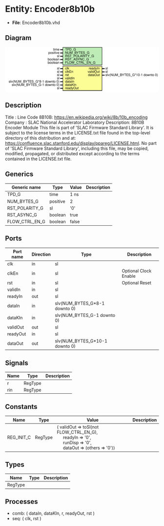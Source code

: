 # Entity: Encoder8b10b

- **File**: Encoder8b10b.vhd
## Diagram

![Diagram](Encoder8b10b.svg "Diagram")
## Description

Title      : Line Code 8B10B: https://en.wikipedia.org/wiki/8b/10b_encoding
Company    : SLAC National Accelerator Laboratory
Description: 8B10B Encoder Module
This file is part of 'SLAC Firmware Standard Library'.
It is subject to the license terms in the LICENSE.txt file found in the
top-level directory of this distribution and at:
   https://confluence.slac.stanford.edu/display/ppareg/LICENSE.html.
No part of 'SLAC Firmware Standard Library', including this file,
may be copied, modified, propagated, or distributed except according to
the terms contained in the LICENSE.txt file.
## Generics

| Generic name   | Type     | Value | Description |
| -------------- | -------- | ----- | ----------- |
| TPD_G          | time     | 1 ns  |             |
| NUM_BYTES_G    | positive | 2     |             |
| RST_POLARITY_G | sl       | '0'   |             |
| RST_ASYNC_G    | boolean  | true  |             |
| FLOW_CTRL_EN_G | boolean  | false |             |
## Ports

| Port name | Direction | Type                           | Description           |
| --------- | --------- | ------------------------------ | --------------------- |
| clk       | in        | sl                             |                       |
| clkEn     | in        | sl                             | Optional Clock Enable |
| rst       | in        | sl                             | Optional Reset        |
| validIn   | in        | sl                             |                       |
| readyIn   | out       | sl                             |                       |
| dataIn    | in        | slv(NUM_BYTES_G*8-1 downto 0)  |                       |
| dataKIn   | in        | slv(NUM_BYTES_G-1 downto 0)    |                       |
| validOut  | out       | sl                             |                       |
| readyOut  | in        | sl                             |                       |
| dataOut   | out       | slv(NUM_BYTES_G*10-1 downto 0) |                       |
## Signals

| Name | Type    | Description |
| ---- | ------- | ----------- |
| r    | RegType |             |
| rin  | RegType |             |
## Constants

| Name       | Type    | Value                                                                                                                                                                                                                                       | Description |
| ---------- | ------- | ------------------------------------------------------------------------------------------------------------------------------------------------------------------------------------------------------------------------------------------- | ----------- |
| REG_INIT_C | RegType |  (       validOut => toSl(not FLOW_CTRL_EN_G),<br><span style="padding-left:20px">       readyIn  => '0',<br><span style="padding-left:20px">       runDisp  => '0',<br><span style="padding-left:20px">       dataOut  => (others => '0')) |             |
## Types

| Name    | Type | Description |
| ------- | ---- | ----------- |
| RegType |      |             |
## Processes
- comb: ( dataIn, dataKIn, r, readyOut, rst )
- seq: ( clk, rst )
